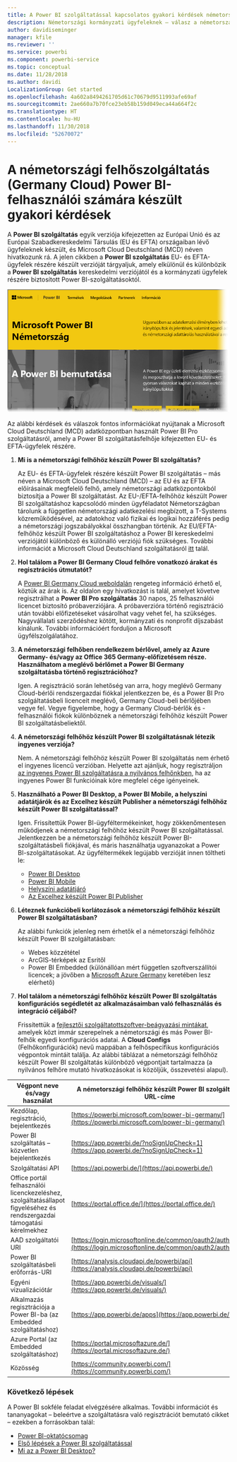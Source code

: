```yaml
---
title: A Power BI szolgáltatással kapcsolatos gyakori kérdések németországi kormányzati ügyfelek részére
description: Németországi kormányzati ügyfeleknek – válasz a németországi kormányzati Power BI szolgáltatással kapcsolatos gyakori kérdésekre
author: davidiseminger
manager: kfile
ms.reviewer: ''
ms.service: powerbi
ms.component: powerbi-service
ms.topic: conceptual
ms.date: 11/28/2018
ms.author: davidi
LocalizationGroup: Get started
ms.openlocfilehash: 4a602a8494261705d61c70679d9511993afe69af
ms.sourcegitcommit: 2ae660a7b70fce23eb58b159d049eca44a664f2c
ms.translationtype: HT
ms.contentlocale: hu-HU
ms.lasthandoff: 11/30/2018
ms.locfileid: "52670072"
---
```

# <a name="frequently-asked-questions-for-power-bi-for-germany-cloud-customers"></a>A németországi felhőszolgáltatás (Germany Cloud) Power BI-felhasználói számára készült gyakori kérdések
A **Power BI szolgáltatás** egyik verziója kifejezetten az Európai Unió és az Európai Szabadkereskedelmi Társulás (EU és EFTA) országaiban lévő ügyfeleknek készült, és Microsoft Cloud Deutschland (MCD) néven hivatkozunk rá. A jelen cikkben a **Power BI szolgáltatás** EU- és EFTA-ügyfelek részére készült verzióját tárgyaljuk, amely elkülönül és különbözik a **Power BI szolgáltatás** kereskedelmi verziójától és a kormányzati ügyfelek részére biztosított Power BI-szolgáltatásoktól.

![](media/service-govde-faq/govde-faq_01.png)

Az alábbi kérdések és válaszok fontos információkat nyújtanak a Microsoft Cloud Deutschland (MCD) adatközpontban használt Power BI Pro szolgáltatásról, amely a Power BI szolgáltatásfelhője kifejezetten EU- és EFTA-ügyfelek részére.

1. **Mi is a németországi felhőhöz készült Power BI szolgáltatás?**
   
   Az EU- és EFTA-ügyfelek részére készült Power BI szolgáltatás – más néven a Microsoft Cloud Deutschland (MCD) – az EU és az EFTA előírásainak megfelelő felhő, amely németországi adatközpontokból biztosítja a Power BI szolgáltatást. Az EU-/EFTA-felhőhöz készült Power BI szolgáltatáshoz kapcsolódó minden ügyféladatot Németországban tárolunk a független németországi adatkezelési megbízott, a T-Systems közreműködésével, az adatokhoz való fizikai és logikai hozzáférés pedig a németországi jogszabályokkal összhangban történik. Az EU/EFTA-felhőhöz készült Power BI szolgáltatáshoz a Power BI kereskedelmi verziójától különböző és különálló verziójú fiók szükséges. További információt a Microsoft Cloud Deutschland szolgáltatásról [itt](https://www.microsoft.com/trustcenter/cloudservices/nationalcloud) talál.
2. **Hol találom a Power BI Germany Cloud felhőre vonatkozó árakat és regisztrációs útmutatót?**
   
   A [Power BI Germany Cloud weboldalán](https://powerbi.microsoft.com/power-bi-germany/) rengeteg információ érhető el, köztük az árak is. Az oldalon egy hivatkozást is talál, amelyet követve regisztrálhat a **Power BI Pro szolgáltatás** 30 napos, 25 felhasználói licencet biztosító próbaverziójára. A próbaverzióra történő regisztráció után további előfizetéseket vásárolhat vagy vehet fel, ha szükséges. Nagyvállalati szerződéshez kötött, kormányzati és nonprofit díjszabást kínálunk. További információért forduljon a Microsoft ügyfélszolgálatához.
3. **A németországi felhőben rendelkezem bérlővel, amely az Azure Germany- és/vagy az Office 365 Germany-előfizetésem része. Használhatom a meglévő bérlőmet a Power BI Germany szolgáltatásba történő regisztrációhoz?**
   
   Igen. A regisztráció során lehetőség van arra, hogy meglévő Germany Cloud-bérlői rendszergazdai fiókkal jelentkezzen be, és a Power BI Pro szolgáltatásbeli licenceit meglévő, Germany Cloud-beli bérlőjében vegye fel. Vegye figyelembe, hogy a Germany Cloud-bérlők és -felhasználói fiókok különböznek a németországi felhőhöz készült Power BI szolgáltatásbeliektől.
4. **A németországi felhőhöz készült Power BI szolgáltatásnak létezik ingyenes verziója?**
   
   Nem. A németországi felhőhöz készült Power BI szolgáltatás nem érhető el ingyenes licencű verzióban. Helyette azt ajánljuk, hogy regisztráljon [az ingyenes Power BI szolgáltatásra a nyilvános felhőnkben](https://powerbi.microsoft.com/get-started/), ha az ingyenes Power BI funkcióinak köre megfelel cége igényeinek.
5. **Használható a Power BI Desktop, a Power BI Mobile, a helyszíni adatátjárók és az Excelhez készült Publisher a németországi felhőhöz készült Power BI szolgáltatással?**
   
   Igen. Frissítettük Power BI-ügyféltermékeinket, hogy zökkenőmentesen működjenek a németországi felhőhöz készült Power BI szolgáltatással. Jelentkezzen be a németországi felhőhöz készült Power BI-szolgáltatásbeli fiókjával, és máris használhatja ugyanazokat a Power BI-szolgáltatásokat. Az ügyféltermékek legújabb verzióját innen töltheti le:
   
   * [Power BI Desktop](https://powerbi.microsoft.com/desktop/)
   * [Power BI Mobile](https://powerbi.microsoft.com/mobile/)
   * [Helyszíni adatátjáró](https://powerbi.microsoft.com/gateway/)
   * [Az Excelhez készült Power BI Publisher](https://powerbi.microsoft.com/excel-dashboard-publisher/)
6. **Léteznek funkcióbeli korlátozások a németországi felhőhöz készült Power BI szolgáltatásban?**
   
   Az alábbi funkciók jelenleg nem érhetők el a németországi felhőhöz készült Power BI szolgáltatásban:
   
   * Webes közzététel
   * ArcGIS-térképek az Esritől
   * Power BI Embedded (különállóan mért független szoftverszállítói licencek; a jövőben a [Microsoft Azure Germany](https://azure.microsoft.com/overview/clouds/germany/) keretében lesz elérhető)
7. **Hol találom a németországi felhőhöz készült Power BI szolgáltatás konfigurációs segédletét az alkalmazásaimban való felhasználás és integráció céljából?**
   
   Frissítettük a [fejlesztői szolgáltatottszoftver-beágyazási mintákat](https://github.com/Microsoft/PowerBI-Developer-Samples), amelyek közt immár szerepelnek a németországi és más Power BI-felhők egyedi konfigurációs adatai. A **Cloud Configs** (Felhőkonfigurációk) nevű mappában a felhőspecifikus konfigurációs végpontok mintáit találja. Az alábbi táblázat a németországi felhőhöz készült Power BI szolgáltatás különböző végpontjait tartalmazza (a nyilvános felhőre mutató hivatkozásokat is közöljük, összevetési alapul).

| **Végpont neve és/vagy használat** | **A németországi felhőhöz készült Power BI szolgáltatás URL-címe** | **A neki megfelelő URL-cím a nyilvános felhőben (összevetési alapul)** |
| --- | --- | --- |
| Kezdőlap, regisztráció, bejelentkezés |[https://powerbi.microsoft.com/power-bi-germany/](https://powerbi.microsoft.com/power-bi-germany/) |[https://powerbi.microsoft.com/](https://powerbi.microsoft.com/) |
| Power BI szolgáltatás – közvetlen bejelentkezés |[https://app.powerbi.de/?noSignUpCheck=1](https://app.powerbi.de/?noSignUpCheck=1) |[https://app.powerbi.com/?noSignUpCheck=1](https://app.powerbi.com/?noSignUpCheck=1) |
| Szolgáltatási API |[https://api.powerbi.de/](https://api.powerbi.de/) |[https://api.powerbi.com/](https://api.powerbi.com/) |
| Office portál felhasználói licenckezeléshez, szolgáltatásállapot figyeléséhez és rendszergazdai támogatási kérelmekhez |[https://portal.office.de/](https://portal.office.de/) |[https://portal.office.com/](https://portal.office.com/) |
| AAD szolgáltatói URI |[https://login.microsoftonline.de/common/oauth2/authorize/](https://login.microsoftonline.de/common/oauth2/authorize/) |[https://login.microsoftonline.com/common/oauth2/authorize/](https://login.microsoftonline.com/common/oauth2/authorize/) |
| Power BI szolgáltatásbeli erőforrás-URI |[https://analysis.cloudapi.de/powerbi/api](https://analysis.cloudapi.de/powerbi/api) |[https://analysis.windows.net/powerbi/api](https://analysis.windows.net/powerbi/api) |
| Egyéni vizualizációtár |[https://app.powerbi.de/visuals/](https://app.powerbi.de/visuals/) |[https://app.powerbi.com/visuals/](https://app.powerbi.com/visuals/) |
| Alkalmazás regisztrációja a Power BI-ba (az Embedded szolgáltatáshoz) |[https://app.powerbi.de/apps](https://app.powerbi.de/apps) |[https://app.powerbi.com/apps](https://app.powerbi.com/apps) |
| Azure Portal (az Embedded szolgáltatáshoz) |[https://portal.microsoftazure.de/](https://portal.microsoftazure.de/) |[https://portal.azure.com/](https://portal.azure.com/) |
| Közösség |[https://community.powerbi.com/](https://community.powerbi.com/) |[https://community.powerbi.com/](https://community.powerbi.com/) |

### <a name="next-steps"></a>Következő lépések
A Power BI sokféle feladat elvégzésére alkalmas. További információt és tananyagokat – beleértve a szolgáltatásra való regisztrációt bemutató cikket – ezekben a forrásokban talál:

* [Power BI-oktatócsomag](guided-learning/gettingstarted.yml?tutorial-step=1)
* [Első lépések a Power BI szolgáltatással](service-get-started.md)
* [Mi az a Power BI Desktop?](desktop-what-is-desktop.md)

